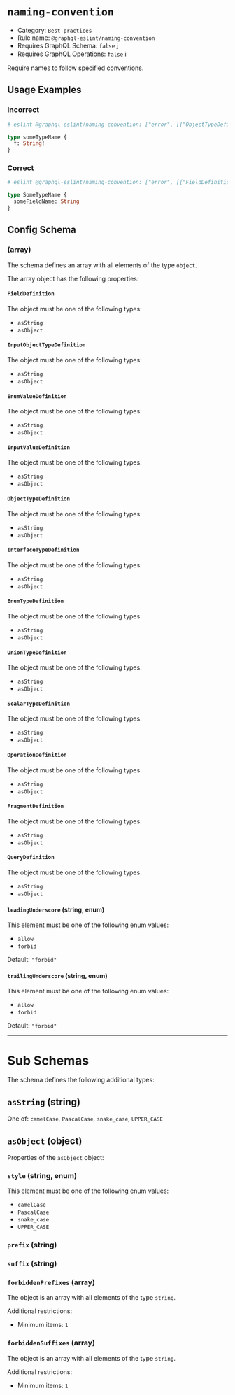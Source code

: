 # `naming-convention`

- Category: `Best practices`
- Rule name: `@graphql-eslint/naming-convention`
- Requires GraphQL Schema: `false` [ℹ️](../../README.md#extended-linting-rules-with-graphql-schema)
- Requires GraphQL Operations: `false` [ℹ️](../../README.md#extended-linting-rules-with-siblings-operations)

Require names to follow specified conventions.

## Usage Examples

### Incorrect

```graphql
# eslint @graphql-eslint/naming-convention: ["error", [{"ObjectTypeDefinition":"PascalCase"}]]

type someTypeName {
  f: String!
}
```

### Correct

```graphql
# eslint @graphql-eslint/naming-convention: ["error", [{"FieldDefinition":"camelCase","ObjectTypeDefinition":"PascalCase"}]]

type SomeTypeName {
  someFieldName: String
}
```

## Config Schema

### (array)

The schema defines an array with all elements of the type `object`.

The array object has the following properties:

#### `FieldDefinition`

The object must be one of the following types:

* `asString`
* `asObject`

#### `InputObjectTypeDefinition`

The object must be one of the following types:

* `asString`
* `asObject`

#### `EnumValueDefinition`

The object must be one of the following types:

* `asString`
* `asObject`

#### `InputValueDefinition`

The object must be one of the following types:

* `asString`
* `asObject`

#### `ObjectTypeDefinition`

The object must be one of the following types:

* `asString`
* `asObject`

#### `InterfaceTypeDefinition`

The object must be one of the following types:

* `asString`
* `asObject`

#### `EnumTypeDefinition`

The object must be one of the following types:

* `asString`
* `asObject`

#### `UnionTypeDefinition`

The object must be one of the following types:

* `asString`
* `asObject`

#### `ScalarTypeDefinition`

The object must be one of the following types:

* `asString`
* `asObject`

#### `OperationDefinition`

The object must be one of the following types:

* `asString`
* `asObject`

#### `FragmentDefinition`

The object must be one of the following types:

* `asString`
* `asObject`

#### `QueryDefinition`

The object must be one of the following types:

* `asString`
* `asObject`

#### `leadingUnderscore` (string, enum)

This element must be one of the following enum values:

* `allow`
* `forbid`

Default: `"forbid"`

#### `trailingUnderscore` (string, enum)

This element must be one of the following enum values:

* `allow`
* `forbid`

Default: `"forbid"`

---

# Sub Schemas

The schema defines the following additional types:

## `asString` (string)

One of: `camelCase`, `PascalCase`, `snake_case`, `UPPER_CASE`

## `asObject` (object)

Properties of the `asObject` object:

### `style` (string, enum)

This element must be one of the following enum values:

* `camelCase`
* `PascalCase`
* `snake_case`
* `UPPER_CASE`

### `prefix` (string)

### `suffix` (string)

### `forbiddenPrefixes` (array)

The object is an array with all elements of the type `string`.

Additional restrictions:

* Minimum items: `1`

### `forbiddenSuffixes` (array)

The object is an array with all elements of the type `string`.

Additional restrictions:

* Minimum items: `1`